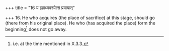 +++
title = "16 य इहाध्यवस्येत्स प्रयायात्"

+++
16. He who acquires (the place of sacrifice) at this stage, should go (there from his original place). He who (has acquired the place) form the beginning[^1] does not go away.  


[^1]: i.e. at the time mentioned in X.3.3.
